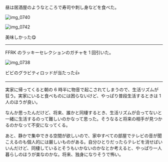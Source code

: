 昼は居酒屋のようなところで寿司や刺し身などを食べた。

![img_0740](https://noraworld.github.io/box-bulbasaur/2018/03/img_0740.jpg)

![img_0742](https://noraworld.github.io/box-bulbasaur/2018/03/img_0742.jpg)

美味しかった:yum:

---

FFRK のラッキーセレクションのガチャを 1 回引いた。

![img_0738](https://noraworld.github.io/box-bulbasaur/2018/03/img_0738.png)

ビビのグラビティロッドが当たった:+1:

---

実家に帰ってくると朝の 6 時半に物音で起こされてしまうので、生活リズムが狂う。実家にいると食べものには困らないけど、やっぱり普段生活するときは 1 人のほうが良い。

なんか思ったんだけど、将来、誰かと同棲するとき、生活リズムが合ってないと一緒に生活するのって難しいのかなって思った。そうなると将来の相手が見つかるのかなって不安になってくる。

あと、静かで集中できる空間が欲しいので、家中すべての部屋でテレビの音が聞こえるのも個人的には厳しいものがある。自分ひとりだったらテレビを消せばいいんだけど、同棲しているとそうもいかないのかなとか考えると、やっぱり一人暮らしのほうが楽なのかな。将来、独身になりそうで怖い。
